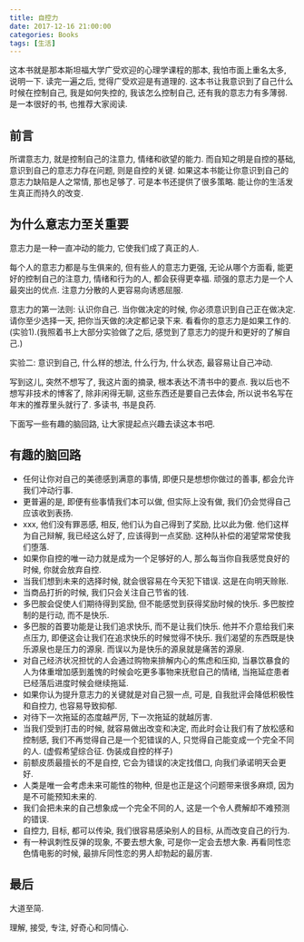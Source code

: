 ```yaml
---
title: 自控力
date: 2017-12-16 21:00:00
categories: Books
tags: [生活]
---
```


这本书就是那本斯坦福大学广受欢迎的心理学课程的那本, 我怕市面上重名太多, 说明一下. 读完一遍之后, 觉得广受欢迎是有道理的. 这本书让我意识到了自己什么时候在控制自己, 我是如何失控的, 我该怎么控制自己, 还有我的意志力有多薄弱. 是一本很好的书, 也推荐大家阅读. 

## 前言

所谓意志力, 就是控制自己的注意力, 情绪和欲望的能力. 而自知之明是自控的基础, 意识到自己的意志力存在问题, 则是自控的关键. 如果这本书能让你意识到自己的意志力缺陷是人之常情, 那也足够了. 可是本书还提供了很多策略. 能让你的生活发生真正而持久的改变.

## 为什么意志力至关重要

意志力是一种一直冲动的能力, 它使我们成了真正的人. 

每个人的意志力都是与生俱来的, 但有些人的意志力更强, 无论从哪个方面看, 能更好的控制自己的注意力, 情绪和行为的人, 都会获得更幸福. 顽强的意志力是一个人最突出的优点. 注意力分散的人更容易向诱惑屈服. 

意志力的第一法则: 认识你自己. 当你做决定的时候, 你必须意识到自己正在做决定. 请你至少选择一天, 把你当天做的决定都记录下来. 看看你的意志力是如果工作的. (实验1).(我照着书上大部分实验做了之后, 感觉到了意志力的提升和更好的了解自己.)

实验二: 意识到自己,  什么样的想法, 什么行为, 什么状态, 最容易让自己冲动.

写到这儿, 突然不想写了, 我这片面的摘录, 根本表达不清书中的要点. 我以后也不想写非技术的博客了, 除非闲得无聊, 这些东西还是要自己去体会, 所以说书名写在年末的推荐里头就行了. 多读书, 书是良药.

下面写一些有趣的脑回路, 让大家提起点兴趣去读这本书吧.

## 有趣的脑回路

- 任何让你对自己的美德感到满意的事情, 即便只是想想你做过的善事, 都会允许我们冲动行事. 
- 更普遍的是, 即便有些事情我们本可以做, 但实际上没有做, 我们仍会觉得自己应该收到表扬.
- xxx, 他们没有罪恶感, 相反, 他们认为自己得到了奖励, 比以此为傲. 他们这样为自己辩解, 我已经这么好了, 应该得到一点奖励. 这种队补偿的渴望常常使我们堕落.
- 如果你自控的唯一动力就是成为一个足够好的人, 那么每当你自我感觉良好的时候, 你就会放弃自控. 
- 当我们想到未来的选择时候, 就会很容易在今天犯下错误. 这是在向明天赊账.
- 当商品打折的时候, 我们只会关注自己节省的钱.
- 多巴胺会促使人们期待得到奖励, 但不能感觉到获得奖励时候的快乐. 多巴胺控制的是行动, 而不是快乐. 
- 多巴胺的首要功能是让我们追求快乐, 而不是让我们快乐. 他并不介意给我们来点压力, 即便这会让我们在追求快乐的时候觉得不快乐. 我们渴望的东西既是快乐源泉也是压力的源泉. 而误以为是快乐的源泉就是痛苦的源泉.
- 对自己经济状况担忧的人会通过购物来排解内心的焦虑和压抑, 当暴饮暴食的人为体重增加感到羞愧的时候会吃更多事物来抚慰自己的情绪, 当拖延症患者已经落后进度时候会继续拖延.
- 如果你认为提升意志力的关键就是对自己狠一点, 可是, 自我批评会降低积极性和自控力, 也容易导致抑郁.
- 对待下一次拖延的态度越严厉, 下一次拖延的就越厉害.
- 当我们受到打击的时候, 就容易做出改变和决定, 而此时会让我们有了放松感和控制感, 我们不再觉得自己是一个犯错误的人, 只觉得自己能变成一个完全不同的人. (虚假希望综合征. 伪装成自控的样子)
- 前额皮质最擅长的不是自控, 它会为错误的决定找借口, 向我们承诺明天会更好.
- 人类是唯一会考虑未来可能性的物种, 但是也正是这个问题带来很多麻烦, 因为是不可能预知未来的.
- 我们会把未来的自己想象成一个完全不同的人, 这是一个令人费解却不难预测的错误. 
- 自控力, 目标, 都可以传染, 我们很容易感染别人的目标, 从而改变自己的行为.
- 有一种讽刺性反弹的现象, 不要去想大象, 可是你一定会去想大象.  再看同性恋色情电影的时候, 最排斥同性恋的男人却勃起的最厉害.

## 最后

大道至简. 

理解, 接受, 专注, 好奇心和同情心.

